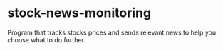 # stock-news-monitoring
Program that tracks stocks prices and sends relevant news to help you choose what to do further.
